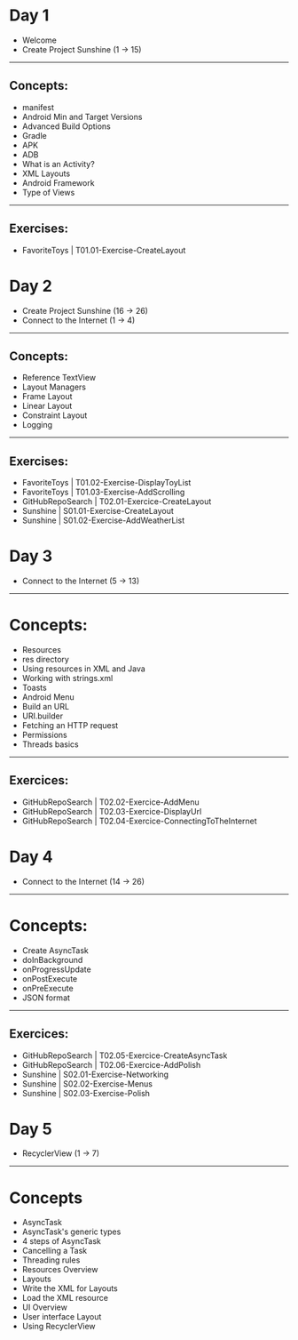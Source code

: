 # Day 1
- Welcome
- Create Project Sunshine (1 -> 15)
-----   
## Concepts:
- manifest
- Android Min and Target Versions
- Advanced Build Options
- Gradle
- APK
- ADB
- What is an Activity?
- XML Layouts
- Android Framework
- Type of Views
-----
## Exercises:
- FavoriteToys | T01.01-Exercise-CreateLayout


# Day 2
- Create Project Sunshine (16 -> 26)
- Connect to the Internet (1 -> 4)
-----
## Concepts:
- Reference TextView
- Layout Managers
- Frame Layout
- Linear Layout
- Constraint Layout
- Logging
-----
## Exercises:
- FavoriteToys | T01.02-Exercise-DisplayToyList
- FavoriteToys | T01.03-Exercise-AddScrolling
- GitHubRepoSearch | T02.01-Exercice-CreateLayout
- Sunshine | S01.01-Exercise-CreateLayout
- Sunshine | S01.02-Exercise-AddWeatherList


# Day 3
- Connect to the Internet (5 -> 13)
-----
# Concepts:
- Resources
- res directory
- Using resources in XML and Java
- Working with strings.xml
- Toasts
- Android Menu
- Build an URL
- URI.builder
- Fetching an HTTP request
- Permissions
- Threads basics
-----
## Exercices:
- GitHubRepoSearch | T02.02-Exercice-AddMenu
- GitHubRepoSearch | T02.03-Exercice-DisplayUrl
- GitHubRepoSearch | T02.04-Exercice-ConnectingToTheInternet


# Day 4
- Connect to the Internet (14 -> 26)
-----
# Concepts: 
- Create AsyncTask
- doInBackground
- onProgressUpdate
- onPostExecute
- onPreExecute
- JSON format
-----
## Exercices:
- GitHubRepoSearch | T02.05-Exercice-CreateAsyncTask
- GitHubRepoSearch | T02.06-Exercice-AddPolish
- Sunshine | S02.01-Exercise-Networking
- Sunshine | S02.02-Exercise-Menus
- Sunshine | S02.03-Exercise-Polish


# Day 5
- RecyclerView (1 -> 7)
-----
# Concepts
- AsyncTask
- AsyncTask's generic types
- 4 steps of AsyncTask
- Cancelling a Task
- Threading rules
- Resources Overview
- Layouts
- Write the XML for Layouts
- Load the XML resource
- UI Overview
- User interface Layout
- Using RecyclerView